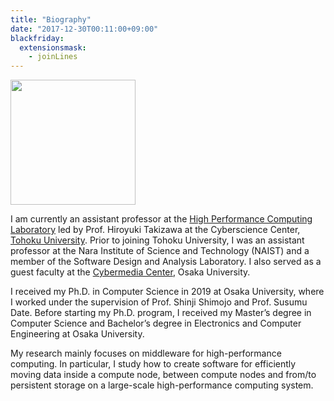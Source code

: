 ```yaml
---
title: "Biography"
date: "2017-12-30T00:11:00+09:00"
blackfriday:
  extensionsmask:
    - joinLines
---
```


<img src="/images/avatar.jpg" style="margin-left: 0;" width="200" height="200">

I am currently an assistant professor at
the [High Performance Computing Laboratory](https://www.hpc.is.tohoku.ac.jp/home-en/)
led by Prof. Hiroyuki Takizawa
at the Cyberscience Center, [Tohoku University](http://www.tohoku.ac.jp/en/).
Prior to joining Tohoku University, I was an assistant professor at the Nara
Institute of Science and Technology (NAIST) and a member of the Software
Design and Analysis Laboratory. I also served as a guest faculty at the
[Cybermedia Center](https://www.cmc.osaka-u.ac.jp/?lang=en), Osaka University.

I received my Ph.D. in Computer Science in 2019 at Osaka University, where
I worked under the supervision of Prof. Shinji Shimojo and Prof. Susumu
Date. Before starting my Ph.D. program, I received my Master’s degree in
Computer Science and Bachelor’s degree in Electronics and Computer
Engineering at Osaka University.

My research mainly focuses on middleware for high-performance computing. In
particular, I study how to create software for efficiently moving data inside
a compute node, between compute nodes and from/to persistent storage on a
large-scale high-performance computing system.
